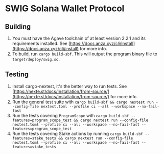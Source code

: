 # SWIG Solana Wallet Protocol

## Building

1. You must have the Agave toolchain of at least version 2.2.1 and its requirements installed. See [https://docs.anza.xyz/cli/install](https://docs.anza.xyz/cli/install) for more info.
2. To build, run `cargo build-sbf`. This will output the program binary file to `target/deploy/swig.so`.

## Testing

1. Install cargo-nextest, it's the better way to run tests. See [https://nexte.st/docs/installation/from-source/](https://nexte.st/docs/installation/from-source/) for more info.
2. Run the general test suite with `cargo build-sbf && cargo nextest run --config-file nextest.toml --profile ci --all --workspace --no-fail-fast`
3. Run the tests covering `ProgramScope` with `cargo build-sbf --features=program_scope_test && cargo nextest run --config-file nextest.toml --profile ci --all --workspace --no-fail-fast --features=program_scope_test`
4. Run the tests covering Stake actions by running `cargo build-sbf --features=stake_tests && cargo nextest run --config-file nextest.toml --profile ci --all --workspace --no-fail-fast --features=stake_tests`
